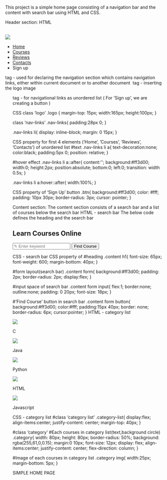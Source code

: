﻿This project is a simple home page consisting of a navigation bar and the content with search bar using HTML and CSS. 


Header section:
HTML
            <nav>                           
                <img src="mainlogo.png" class="logo">
                <ul class="nav-links">
                    <li><a href="">Home</a></li>
                    <li><a href="">Courses</a></li>
                    <li><a href="">Reviews</a></li>
                    <li><a href="">Contacts</a></li>
                    <li class="btn">Sign up</li>
                </ul>
            </nav>        
<nav> tag - used for declaring the navigation section which contains navigation links, either within current document or to another document 
<img> tag - inserting the logo image 
<ul> tag     -  for navigational links as unordered list ( For ‘Sign up’, we are creating a button )


CSS
class ‘logo’ 
.logo
{
    margin-top: 15px;
    width:165px;
    height:100px;
}


class ‘nav-links’
.nav-links{
    padding:28px 0;
}


.nav-links li{
    display: inline-block;
    margin: 0 15px;
}


CSS property for first 4 elements (‘Home’, ’Courses’, ’Reviews’, ’Contacts’) of unordered list
#text 
.nav-links li a{
    text-decoration:none;
    color:black;
    padding:5px 0;
    position: relative;
}


#hover effect
.nav-links li a::after{
    content:'';
    background:#ff3d00;
    width:0;
    height:2px;
    position:absolute;
    bottom:0;
    left:0;
    transition: width 0.5s;
}


.nav-links li a:hover::after{
    width:100%;
}


CSS property of ‘Sign Up’ button
.btn{
    background:#ff3d00;
    color: #fff;
    padding: 10px 30px;
    border-radius: 3px;
    cursor: pointer;
}


        
Content section:
The content section consists of a search bar and a list of courses below the search bar
HTML - search bar
The below code defines the heading and the search bar
<div class="content">
                <h1>Learn Courses Online</h1>
                <form>
                    <input type="text" placeholder="&#x270e; Enter keyword">
                    <button type="submit">Find Course</button>
                </form>


CSS - search bar
CSS property of 
#heading 
.content h1{
    font-size: 65px;
    font-weight: 600;
    margin-bottom: 40px;
}


#form layout(search bar)
.content form{
    background:#ff3d00;
    padding: 2px;
    border-radius: 2px;
    display:flex;
}


#input space of search bar
.content form input{
    flex:1;
    border:none;
    outline:none;
    padding: 0 20px;
    font-size: 18px;
}


#’Find Course’ button in search bar
.content form button{
    background:#ff3d00;
    color:#fff;
    padding:15px 40px;
    border: none;
    border-radius: 6px;
    cursor:pointer;
}
HTML - category list
                <div class="category-list">
                    <div class="category">
                        <img src="logocategory.png">
                        <p>C</p>
                    </div>
                    <div class="category">
                        <img src="java1.png">
                        <p>Java</p>
                    </div>
                    <div class="category">
                        <img src="python.png">
                        <p>Python</p>
                    </div>
                    <div class="category">
                        <img src="html1.png">
                        <p>HTML</p>
                    </div>
                    <div class="category">
                        <img src="javascript1.png">
                        <p>Javascript</p>
                    </div>
                </div>


CSS - category list
#class ‘category list’
.category-list{
    display:flex;
    align-items:center;
    justify-content: center;
    margin-top: 40px;
}




#class ‘category’
#Each courses in category list(text,background circle)
.category{
    width: 80px;
    height: 80px;
    border-radius: 50%;
    background: rgba(255,61,0,0.15);
    margin:0 10px;
    font-size: 12px;
    display: flex;
    align-items:center;
    justify-content: center;
    flex-direction: column;
}


#Image of each courses in category list
.category img{
    width:25px;
    margin-bottom: 5px;
}




SIMPLE HOME PAGE